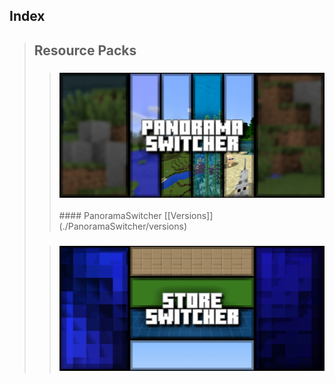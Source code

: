 
## Index
> ## Resource Packs
> > <h3><a href="./PanoramaSwitcher"><img src="./PanoramaSwitcher/upload/panorama-switcher_1.png" onerror="this.src='/assets/images/featuredimage.png'" alt="FeaturedImage"></a></h3>
> > #### PanoramaSwitcher [[Versions]](./PanoramaSwitcher/versions)
>
> > <h3><a href="./StoreSwitcher"><img src="./StoreSwitcher/upload/store-switcher_1.png" onerror="this.src='/assets/images/featuredimage.png'" alt="FeaturedImage"></a></h3>

<head><style>blockquote>* h5 { line-height:0!important } body { background:url(/assets/images/minecraft_bg.png)!important; background-repeat: no-repeat!important; background-size:cover!important; background-position-x:center!important; } </style></head>
